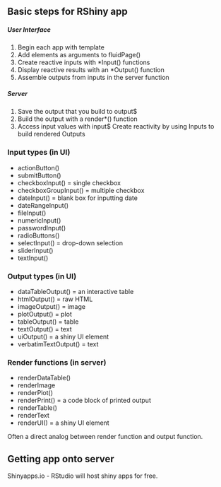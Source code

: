 ## Basic steps for RShiny app

##### User Interface
1. Begin each app with template
2. Add elements as arguments to fluidPage()
3. Create reactive inputs with *Input() functions
4. Display reactive results with an *Output() function
5. Assemble outputs from inputs in the server function

##### Server
1. Save the output that you build to output$
2. Build the output with a render*() function
3. Access input values with input$
Create reactivity by using Inputs to build rendered Outputs

### Input types (in UI)

* actionButton()
* submitButton()
* checkboxInput() = single checkbox
* checkboxGroupInput() = multiple checkbox
* dateInput() = blank box for inputting date
* dateRangeInput()
* fileInput()
* numericInput()
* passwordInput()
* radioButtons()
* selectInput() = drop-down selection
* sliderInput()
* textInput()

### Output types (in UI)

* dataTableOutput() = an interactive table
* htmlOutput() = raw HTML
* imageOutput() = image
* plotOutput() = plot
* tableOutput() = table
* textOutput() = text
* uiOutput() = a shiny UI element
* verbatimTextOutput() = text

### Render functions (in server)

* renderDataTable()
* renderImage
* renderPlot()
* renderPrint() = a code block of printed output
* renderTable()
* renderText
* renderUI() = a shiny UI element

Often a direct analog between render function and output function.

## Getting app onto server

Shinyapps.io - RStudio will host shiny apps for free. 
